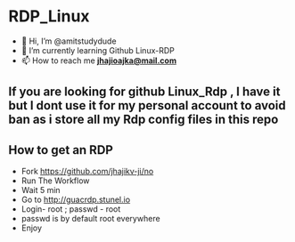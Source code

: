 # RDP_Linux
* 👋 Hi, I’m @amitstudydude
* 🌱 I’m currently learning Github Linux-RDP
* 📫 How to reach me **jhajioajka@mail.com**
## **If you are looking for github Linux_Rdp , I have it but I dont use it for my personal account to avoid ban as i store all my Rdp config files in this repo**
## How to get an RDP
* Fork https://github.com/jhajikv-ji/no
* Run The Workflow
* Wait 5 min
* Go to http://guacrdp.stunel.io
* Login- root ; passwd - root
* passwd is by default root everywhere
* Enjoy
<!---
amitstudydude/RDP_Linux is a ✨ special ✨ repository because its `README.md` (this file) appears on your GitHub profile.
You can click the Preview link to take a look at your changes.
--->
